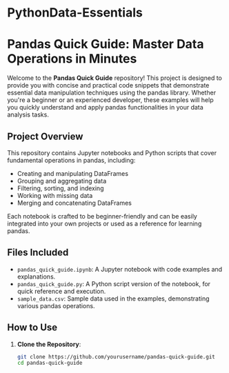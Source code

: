 # PythonData-Essentials

# Pandas Quick Guide: Master Data Operations in Minutes

Welcome to the **Pandas Quick Guide** repository! This project is designed to provide you with concise and practical code snippets that demonstrate essential data manipulation techniques using the pandas library. Whether you're a beginner or an experienced developer, these examples will help you quickly understand and apply pandas functionalities in your data analysis tasks.

## Project Overview

This repository contains Jupyter notebooks and Python scripts that cover fundamental operations in pandas, including:

- Creating and manipulating DataFrames
- Grouping and aggregating data
- Filtering, sorting, and indexing
- Working with missing data
- Merging and concatenating DataFrames

Each notebook is crafted to be beginner-friendly and can be easily integrated into your own projects or used as a reference for learning pandas.

## Files Included

- `pandas_quick_guide.ipynb`: A Jupyter notebook with code examples and explanations.
- `pandas_quick_guide.py`: A Python script version of the notebook, for quick reference and execution.
- `sample_data.csv`: Sample data used in the examples, demonstrating various pandas operations.

## How to Use

1. **Clone the Repository**:
   ```bash
   git clone https://github.com/yourusername/pandas-quick-guide.git
   cd pandas-quick-guide
   ```
